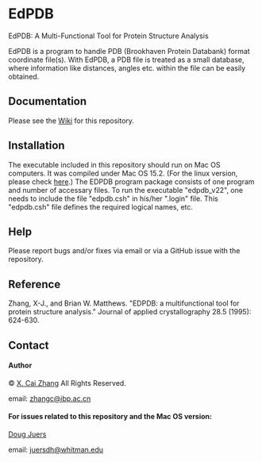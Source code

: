 # EdPDB
EdPDB: A Multi-Functional Tool for Protein Structure Analysis

EdPDB is a program to handle PDB (Brookhaven Protein Databank) format coordinate file(s). With EdPDB, a PDB file is treated as a small database, where information like distances, angles etc. within the file can be easily obtained.

## Documentation
Please see the [Wiki](https://github.com/juerslab/software-edpdb/wiki) for this repository.

## Installation

The executable included in this repository should run on Mac OS computers. It was compiled under Mac OS 15.2. (For the linux version, please check [here](https://github.com/cz-zhao-lab-ibp/edpdb).)
The EDPDB program package consists of one program and number of accessary files. To run the executable "edpdb_v22", one needs to include the file  "edpdb.csh" in his/her ".login" file.  This "edpdb.csh" file defines the required logical names, etc.


## Help
Please report bugs and/or fixes via email or via a GitHub issue with the repository.

## Reference
Zhang, X-J., and Brian W. Matthews. "EDPDB: a multifunctional tool for protein structure analysis." Journal of applied crystallography 28.5 (1995): 624-630.

## Contact
#### Author
&copy; [X. Cai Zhang](http://english.ibp.cas.cn/faculty/index_18316.html?json=http://www.ibp.cas.cn/sourcedb_ibp_cas/cn/ibpexport/EN_xsszmZ/202005/t20200519_5582960.json) All Rights Reserved.

email: <zhangc@ibp.ac.cn>

#### For issues related to this repository and the Mac OS version:
[Doug Juers](https://juerslab.github.io)  

email: <juersdh@whitman.edu>
